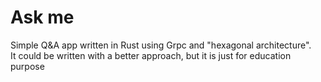 # Ask me
Simple Q&A app written in Rust using Grpc and "hexagonal architecture".<br />
It could be written with a better approach, but it is just for education purpose 

